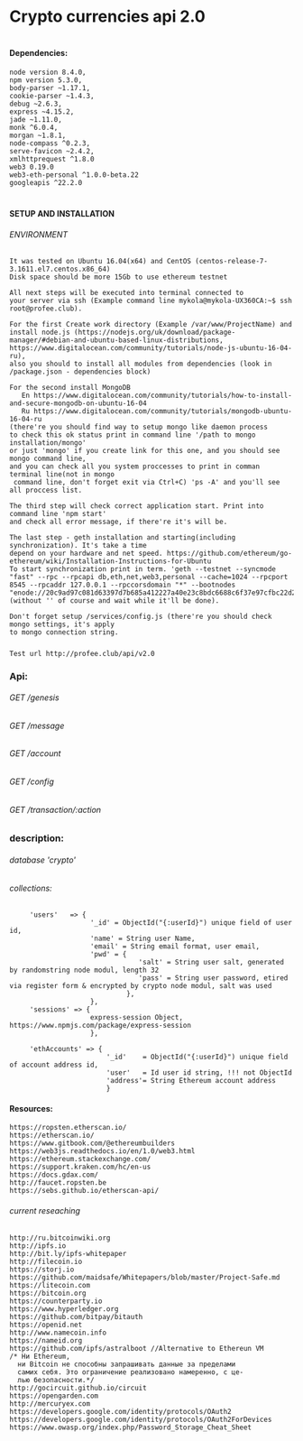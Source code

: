 # Crypto currencies api 2.0
#
####   Dependencies:

    node version 8.4.0, 
    npm version 5.3.0,
    body-parser ~1.17.1,
    cookie-parser ~1.4.3,
    debug ~2.6.3,
    express ~4.15.2,
    jade ~1.11.0,
    monk ^6.0.4,
    morgan ~1.8.1,
    node-compass ^0.2.3,
    serve-favicon ~2.4.2,
    xmlhttprequest ^1.8.0
    web3 0.19.0
    web3-eth-personal ^1.0.0-beta.22
    googleapis ^22.2.0
    
#
#### SETUP AND INSTALLATION
   ###### ENVIRONMENT
    It was tested on Ubuntu 16.04(x64) and CentOS (centos-release-7-3.1611.el7.centos.x86_64)
    Disk space should be more 15Gb to use ethereum testnet
    
    All next steps will be executed into terminal connected to 
    your server via ssh (Example command line mykola@mykola-UX360CA:~$ ssh root@profee.club).
    
    For the first Create work directory (Example /var/www/ProjectName) and
    install node.js (https://nodejs.org/uk/download/package-manager/#debian-and-ubuntu-based-linux-distributions,
    https://www.digitalocean.com/community/tutorials/node-js-ubuntu-16-04-ru),
    also you should to install all modules from dependencies (look in /package.json - dependencies block)
    
    For the second install MongoDB 
       En https://www.digitalocean.com/community/tutorials/how-to-install-and-secure-mongodb-on-ubuntu-16-04
       Ru https://www.digitalocean.com/community/tutorials/mongodb-ubuntu-16-04-ru
    (there're you should find way to setup mongo like daemon process
    to check this ok status print in command line '/path to mongo installation/mongo'
    or just 'mongo' if you create link for this one, and you should see mongo command line,
    and you can check all you system proccesses to print in comman terminal line(not in mongo
     command line, don't forget exit via Ctrl+C) 'ps -A' and you'll see all proccess list.
      
    The third step will check correct application start. Print into command line 'npm start' 
    and check all error message, if there're it's will be.
    
    The last step - geth installation and starting(including synchronization). It's take a time
    depend on your hardware and net speed. https://github.com/ethereum/go-ethereum/wiki/Installation-Instructions-for-Ubuntu
    To start synchronization print in term. 'geth --testnet --syncmode "fast" --rpc --rpcapi db,eth,net,web3,personal --cache=1024 --rpcport 8545 --rpcaddr 127.0.0.1 --rpccorsdomain "*" --bootnodes "enode://20c9ad97c081d63397d7b685a412227a40e23c8bdc6688c6f37e97cfbc22d2b4d1db1510d8f61e6a8866ad7f0e17c02b14182d37ea7c3c8b9c2683aeb6b733a1@52.169.14.227:30303,enode://6ce05930c72abc632c58e2e4324f7c7ea478cec0ed4fa2528982cf34483094e9cbc9216e7aa349691242576d552a2a56aaeae426c5303ded677ce455ba1acd9d@13.84.180.240:30303"'
    (without '' of course and wait while it'll be done).
    
    Don't forget setup /services/config.js (there're you should check mongo settings, it's apply 
    to mongo connection string. 
              
    
#####   
    
    Test url http://profee.club/api/v2.0
###   Api:
   ###### GET /genesis
   ###### GET /message          
   ###### GET /account   
   ###### GET /config
   ###### GET /transaction/:action                                 

###	description:

  ###### database 'crypto'
  ###### collections:
         'users'   => {
                        '_id' = ObjectId("{:userId}") unique field of user id,
                        'name' = String user Name,
                        'email' = String email format, user email,
                        'pwd' = {
                                    'salt' = String user salt, generated by randomstring node modul, length 32
                                    'pass' = String user password, etired via register form & encrypted by crypto node modul, salt was used
                                 },
                        },
         'sessions' => {
                        express-session Object,  https://www.npmjs.com/package/express-session
                        },
         
         'ethAccounts' => {
                            '_id'    = ObjectId("{:userId}") unique field of account address id,
                            'user'   = Id user id string, !!! not ObjectId
                            'address'= String Ethereum account address
                            }          
     
     
####    Resources:
    https://ropsten.etherscan.io/
    https://etherscan.io/
    https://www.gitbook.com/@ethereumbuilders
    https://web3js.readthedocs.io/en/1.0/web3.html
    https://ethereum.stackexchange.com/
    https://support.kraken.com/hc/en-us
    https://docs.gdax.com/
    http://faucet.ropsten.be 
    https://sebs.github.io/etherscan-api/
    
######    current reseaching
    http://ru.bitcoinwiki.org
    http://ipfs.io
    http://bit.ly/ipfs-whitepaper
    http://filecoin.io
    https://storj.io
    https://github.com/maidsafe/Whitepapers/blob/master/Project-Safe.md
    https://litecoin.com
    https://bitcoin.org
    https://counterparty.io
    https://www.hyperledger.org
    https://github.com/bitpay/bitauth
    https://openid.net
    http://www.namecoin.info
    https://nameid.org
    https://github.com/ipfs/astralboot //Alternative to Ethereun VM
    /* Ни Ethereum,
      ни Bitcoin не способны запрашивать данные за пределами
      самих себя. Это ограничение реализовано намеренно, с це-
      лью безопасности.*/
    http://gocircuit.github.io/circuit
    https://opengarden.com
    http://mercuryex.com  
    https://developers.google.com/identity/protocols/OAuth2
    https://developers.google.com/identity/protocols/OAuth2ForDevices
    https://www.owasp.org/index.php/Password_Storage_Cheat_Sheet
    
    